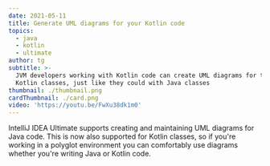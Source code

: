 ```yaml
---
date: 2021-05-11
title: Generate UML diagrams for your Kotlin code
topics:
  - java
  - kotlin
  - ultimate
author: tg
subtitle: >-
  JVM developers working with Kotlin code can create UML diagrams for their
  Kotlin classes, just like they could with Java classes
thumbnail: ./thumbnail.png
cardThumbnail: ./card.png
video: 'https://youtu.be/FwXu38dk1m0'
---
```

IntelliJ IDEA Ultimate supports creating and maintaining UML diagrams for Java code. This is now also supported for Kotlin classes, so if you're working in a polyglot environment you can comfortably use diagrams whether you're writing Java or Kotlin code.
